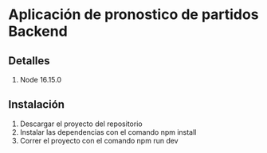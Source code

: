 # Aplicación de pronostico de partidos Backend

## Detalles

1. Node 16.15.0

## Instalación

1. Descargar el proyecto del repositorio
2. Instalar las dependencias con el comando npm install 
3. Correr el proyecto con el comando npm run dev